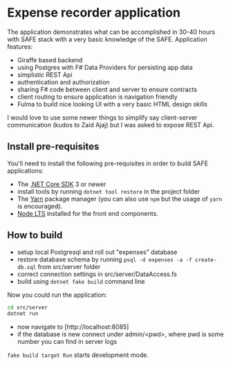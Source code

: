 # Expense recorder application

The application demonstrates what can be accomplished in 30-40 hours with SAFE stack with a very basic knowledge of the SAFE.
Application features:

* Giraffe based backend
* using Postgres with F# Data Providers for persisting app data
* simplistic REST Api
* authentication and authorization
* sharing F# code between client and server to ensure contracts
* client routing to ensure application is navigation friendly
* Fulma to build nice looking UI with a very basic HTML design skills

I would love to use some newer things to simplify say client-server communication (kudos to Zaid Ajaj) but I was asked to expose REST Api.

## Install pre-requisites

You'll need to install the following pre-requisites in order to build SAFE applications:

* The [.NET Core SDK](https://www.microsoft.com/net/download) 3 or newer
* install tools by running `dotnet tool restore` in the project folder
* The [Yarn](https://yarnpkg.com/lang/en/docs/install/) package manager (you can also use `npm` but the usage of `yarn` is encouraged).
* [Node LTS](https://nodejs.org/en/download/) installed for the front end components.

## How to build

* setup local Postgresql and roll out "expenses" database
* restore database schema by running `psql -d expenses -a -f create-db.sql` from src/server folder
* correct connection settings in src/server/DataAccess.fs
* build using `dotnet fake build` command line

Now you could run the application:

```bash
cd src/server
dotnet run
```

* now navigate to [http://localhost:8085]
* if the database is new connect under admin/\<pwd\>, where pwd is some number you can find in server logs

`fake build target Run` starts development mode.
